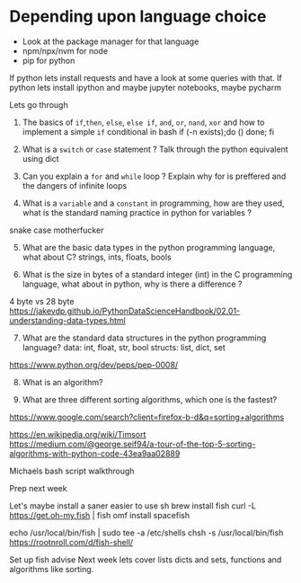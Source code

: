 # Depending upon language choice
- Look at the package manager for that language
- npm/npx/nvm for node
- pip for python

If python lets install requests and have a look at some queries with that.
If python lets install ipython and maybe jupyter notebooks, maybe pycharm

Lets go through 

1. The basics of `if`,`then`, `else`, `else if`, `and`, `or`, `nand`, `xor` and how to implement a simple `if` conditional in bash 
if (-n exists);do () done; fi

2. What is a `switch` or `case` statement ?
Talk through the python equivalent using dict

3. Can you explain a `for` and `while` loop ?
Explain why for is preffered and the dangers of infinite loops

4. What is a `variable` and a `constant` in programming, how are they used, what is the standard naming practice in python for variables ?

snake case motherfucker 

5. What are the basic data types in the python programming language, what about C?
strings, ints, floats, bools 

6. What is the size in bytes of a standard integer (int) in the C programming language, what about in python, why is there a difference ?

4 byte vs 28 byte
https://jakevdp.github.io/PythonDataScienceHandbook/02.01-understanding-data-types.html


7. What are the standard data structures in the python programming language?
data: int, float, str, bool
structs: list, dict, set

https://www.python.org/dev/peps/pep-0008/

8. What is an algorithm?


9. What are three different sorting algorithms, which one is the fastest?

https://www.google.com/search?client=firefox-b-d&q=sorting+algorithms

https://en.wikipedia.org/wiki/Timsort
https://medium.com/@george.seif94/a-tour-of-the-top-5-sorting-algorithms-with-python-code-43ea9aa02889


Michaels bash script walkthrough


Prep next week


Let's maybe install a saner easier to use sh
brew install fish
curl -L https://get.oh-my.fish | fish
omf install spacefish

echo /usr/local/bin/fish | sudo tee -a /etc/shells
chsh -s /usr/local/bin/fish
https://rootnroll.com/d/fish-shell/

Set up fish advise 
Next week lets cover lists dicts and sets, 
functions and algorithms like sorting.